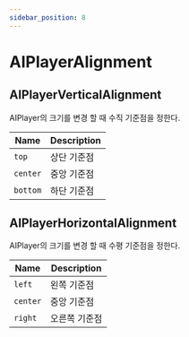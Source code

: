```yaml
---
sidebar_position: 8
---
```


# AIPlayerAlignment

## AIPlayerVerticalAlignment

AIPlayer의 크기를 변경 할 때 수직 기준점을 정한다.

| Name                   | Description                                         |
| ----- | --------- |
| `top`                  | 상단 기준점   |
| `center`               | 중앙 기준점   |
| `bottom`               | 하단 기준점   |


## AIPlayerHorizontalAlignment

AIPlayer의 크기를 변경 할 때 수평 기준점을 정한다.

| Name                   | Description     |
| ----- | --------- |
| `left`                 | 왼쪽 기준점       |
| `center`               | 중앙 기준점       |
| `right`                | 오른쪽 기준점      |
